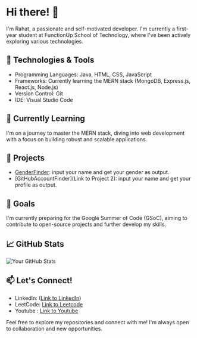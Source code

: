 # Hi there! 👋

I'm Rahat, a passionate and self-motivated developer. I'm currently a first-year student at FunctionUp School of Technology, where I've been actively exploring various technologies.

## 🔧 Technologies & Tools

- Programming Languages: Java, HTML, CSS, JavaScript
- Frameworks: Currently learning the MERN stack (MongoDB, Express.js, React.js, Node.js)
- Version Control: Git
- IDE: Visual Studio Code

## 🌱 Currently Learning

I'm on a journey to master the MERN stack, diving into web development with a focus on building robust and scalable applications.

## 🚀 Projects

- [GenderFinder](https://github.com/rahat2134/GenderFinder): input your name and get your gender as output.
- [GitHubAccountFinder](Link to Project 2): input your name and get your profile as output.

## 🎯 Goals

I'm currently preparing for the Google Summer of Code (GSoC), aiming to contribute to open-source projects and further develop my skills.

## 📈 GitHub Stats

![Your GitHub Stats](https://github-readme-stats.vercel.app/api?username=your-username&show_icons=true&theme=radical)

## 📫 Let's Connect!

- LinkedIn: ([Link to LinkedIn](https://www.linkedin.com/in/rahat-a59686248/))
- LeetCode: [Link to Leetcode](https://leetcode.com/rahat2134/)
- Youtube : [Link to Youtube](https://www.youtube.com/channel/UCvoZIOfIEQ71CsolYzflnQQ)

Feel free to explore my repositories and connect with me! I'm always open to collaboration and new opportunities.
